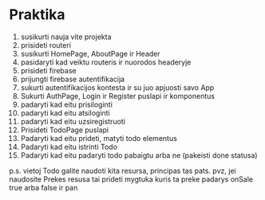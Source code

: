 # Praktika

1. susikurti nauja vite projekta
2. prisideti routeri
3. susikurti HomePage, AboutPage ir Header
4. pasidaryti kad veiktu routeris ir nuorodos headeryje
5. prisideti firebase
6. prijungti firebase autentifikacija
7. sukurti autentifikacijos kontesta ir su juo apjuosti savo App
8. Sukurti AuthPage, Login ir Register puslapi ir komponentus
9. padaryti kad eitu prisiloginti
10. padaryti kad eitu atsiloginti
11. padaryti kad eitu uzsiregistruoti
12. Prisideti TodoPage puslapi
13. Padaryti kad eitu prideti, matyti todo elementus
14. Padaryti kad eitu istrinti Todo
15. Padaryti kad eitu padaryti todo pabaigtu arba ne (pakeisti done statusa)

p.s. vietoj Todo galite naudoti kita resursa, principas tas pats.
pvz, jei naudosite Prekes resusa tai prideti mygtuka kuris ta preke padarys onSale true arba false ir pan
